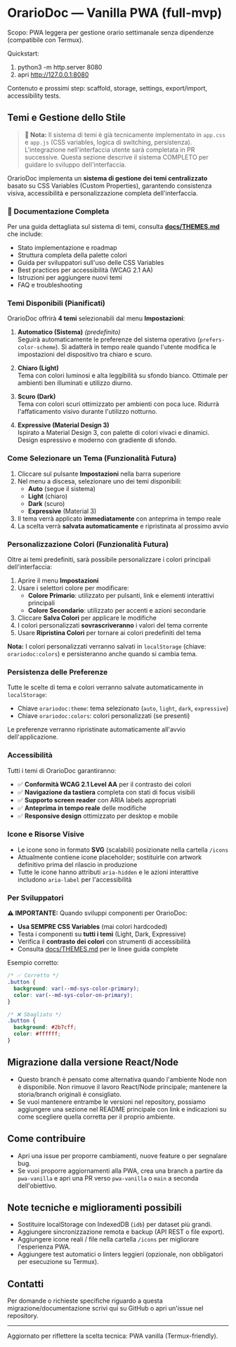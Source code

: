 # OrarioDoc — Vanilla PWA (full-mvp)

Scopo: PWA leggera per gestione orario settimanale senza dipendenze (compatibile con Termux).

Quickstart:
1. python3 -m http.server 8080
2. apri http://127.0.0.1:8080

Contenuto e prossimi step: scaffold, storage, settings, export/import, accessibility tests.

## Temi e Gestione dello Stile

> **📝 Nota:** Il sistema di temi è già tecnicamente implementato in `app.css` e `app.js` (CSS variables, logica di switching, persistenza). L'integrazione nell'interfaccia utente sarà completata in PR successive. Questa sezione descrive il sistema COMPLETO per guidare lo sviluppo dell'interfaccia.

OrarioDoc implementa un **sistema di gestione dei temi centralizzato** basato su CSS Variables (Custom Properties), garantendo consistenza visiva, accessibilità e personalizzazione completa dell'interfaccia.

### 📖 Documentazione Completa
Per una guida dettagliata sul sistema di temi, consulta **[docs/THEMES.md](docs/THEMES.md)** che include:
- Stato implementazione e roadmap
- Struttura completa della palette colori
- Guida per sviluppatori sull'uso delle CSS Variables
- Best practices per accessibilità (WCAG 2.1 AA)
- Istruzioni per aggiungere nuovi temi
- FAQ e troubleshooting

### Temi Disponibili (Pianificati)

OrarioDoc offrirà **4 temi** selezionabili dal menu **Impostazioni**:

1. **Automatico (Sistema)** *(predefinito)*  
   Seguirà automaticamente le preferenze del sistema operativo (`prefers-color-scheme`). Si adatterà in tempo reale quando l'utente modifica le impostazioni del dispositivo tra chiaro e scuro.

2. **Chiaro (Light)**  
   Tema con colori luminosi e alta leggibilità su sfondo bianco. Ottimale per ambienti ben illuminati e utilizzo diurno.

3. **Scuro (Dark)**  
   Tema con colori scuri ottimizzato per ambienti con poca luce. Ridurrà l'affaticamento visivo durante l'utilizzo notturno.

4. **Expressive (Material Design 3)**  
   Ispirato a Material Design 3, con palette di colori vivaci e dinamici. Design espressivo e moderno con gradiente di sfondo.

### Come Selezionare un Tema (Funzionalità Futura)

1. Cliccare sul pulsante **Impostazioni** nella barra superiore
2. Nel menu a discesa, selezionare uno dei temi disponibili:
   - **Auto** (segue il sistema)
   - **Light** (chiaro)
   - **Dark** (scuro)
   - **Expressive** (Material 3)
3. Il tema verrà applicato **immediatamente** con anteprima in tempo reale
4. La scelta verrà **salvata automaticamente** e ripristinata al prossimo avvio

### Personalizzazione Colori (Funzionalità Futura)

Oltre ai temi predefiniti, sarà possibile personalizzare i colori principali dell'interfaccia:

1. Aprire il menu **Impostazioni**
2. Usare i selettori colore per modificare:
   - **Colore Primario**: utilizzato per pulsanti, link e elementi interattivi principali
   - **Colore Secondario**: utilizzato per accenti e azioni secondarie
3. Cliccare **Salva Colori** per applicare le modifiche
4. I colori personalizzati **sovrascriveranno** i valori del tema corrente
5. Usare **Ripristina Colori** per tornare ai colori predefiniti del tema

**Nota:** I colori personalizzati verranno salvati in `localStorage` (chiave: `orariodoc:colors`) e persisteranno anche quando si cambia tema.

### Persistenza delle Preferenze

Tutte le scelte di tema e colori verranno salvate automaticamente in `localStorage`:
- Chiave `orariodoc:theme`: tema selezionato (`auto`, `light`, `dark`, `expressive`)
- Chiave `orariodoc:colors`: colori personalizzati (se presenti)

Le preferenze verranno ripristinate automaticamente all'avvio dell'applicazione.

### Accessibilità

Tutti i temi di OrarioDoc garantiranno:
- ✅ **Conformità WCAG 2.1 Level AA** per il contrasto dei colori
- ✅ **Navigazione da tastiera** completa con stati di focus visibili
- ✅ **Supporto screen reader** con ARIA labels appropriati
- ✅ **Anteprima in tempo reale** delle modifiche
- ✅ **Responsive design** ottimizzato per desktop e mobile

### Icone e Risorse Visive

- Le icone sono in formato **SVG** (scalabili) posizionate nella cartella `/icons`
- Attualmente contiene icone placeholder; sostituirle con artwork definitivo prima del rilascio in produzione
- Tutte le icone hanno attributi `aria-hidden` e le azioni interattive includono `aria-label` per l'accessibilità

### Per Sviluppatori

**⚠️ IMPORTANTE:** Quando sviluppi componenti per OrarioDoc:
- **Usa SEMPRE CSS Variables** (mai colori hardcoded)
- Testa i componenti su **tutti i temi** (Light, Dark, Expressive)
- Verifica il **contrasto dei colori** con strumenti di accessibilità
- Consulta [docs/THEMES.md](docs/THEMES.md) per le linee guida complete

Esempio corretto:
```css
/* ✅ Corretto */
.button {
  background: var(--md-sys-color-primary);
  color: var(--md-sys-color-on-primary);
}

/* ❌ Sbagliato */
.button {
  background: #2b7cff;
  color: #ffffff;
}
```

## Migrazione dalla versione React/Node
- Questo branch è pensato come alternativa quando l'ambiente Node non è disponibile. Non rimuove il lavoro React/Node principale; mantenere la storia/branch originali è consigliato.
- Se vuoi mantenere entrambe le versioni nel repository, possiamo aggiungere una sezione nel README principale con link e indicazioni su come scegliere quella corretta per il proprio ambiente.

## Come contribuire
- Apri una issue per proporre cambiamenti, nuove feature o per segnalare bug.
- Se vuoi proporre aggiornamenti alla PWA, crea una branch a partire da `pwa-vanilla` e apri una PR verso `pwa-vanilla` o `main` a seconda dell'obiettivo.

## Note tecniche e miglioramenti possibili
- Sostituire localStorage con IndexedDB (`idb`) per dataset più grandi.
- Aggiungere sincronizzazione remota e backup (API REST o file export).
- Aggiungere icone reali / file nella cartella `/icons` per migliorare l'esperienza PWA.
- Aggiungere test automatici o linters leggieri (opzionale, non obbligatori per esecuzione su Termux).

## Contatti
Per domande o richieste specifiche riguardo a questa migrazione/documentazione scrivi qui su GitHub o apri un'issue nel repository.

---
Aggiornato per riflettere la scelta tecnica: PWA vanilla (Termux-friendly).
